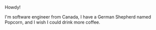 Howdy!

I'm software engineer from Canada, I have a German Shepherd named Popcorn, and I wish I could drink more coffee.
